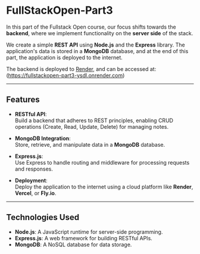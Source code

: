 # FullStackOpen-Part3

In this part of the Fullstack Open course, our focus shifts towards the **backend**, where we implement functionality on the **server side** of the stack.  

We create a simple **REST API** using **Node.js** and the **Express** library. The application's data is stored in a **MongoDB** database, and at the end of this part, the application is deployed to the internet.  

The backend is deployed to [Render](https://render.com), and can be accessed at: (https://fullstackopen-part3-ysdl.onrender.com)

---

## Features  

- **RESTful API**:  
  Build a backend that adheres to REST principles, enabling CRUD operations (Create, Read, Update, Delete) for managing notes.  

- **MongoDB Integration**:  
  Store, retrieve, and manipulate data in a **MongoDB** database.  

- **Express.js**:  
  Use Express to handle routing and middleware for processing requests and responses.  

- **Deployment**:  
  Deploy the application to the internet using a cloud platform like **Render**, **Vercel**, or **Fly.io**.  

---

## Technologies Used  

- **Node.js**: A JavaScript runtime for server-side programming.  
- **Express.js**: A web framework for building RESTful APIs.  
- **MongoDB**: A NoSQL database for data storage.  
